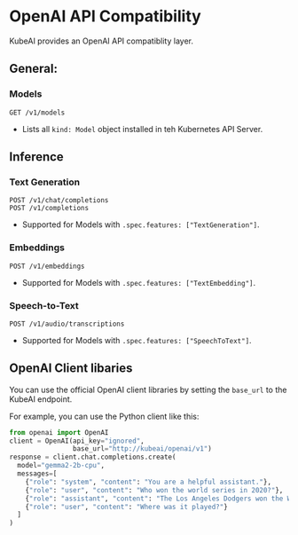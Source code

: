 # OpenAI API Compatibility

KubeAI provides an OpenAI API compatiblity layer.

## General:

### Models

```
GET /v1/models
```

* Lists all `kind: Model` object installed in teh Kubernetes API Server.


## Inference

### Text Generation

```
POST /v1/chat/completions
POST /v1/completions
```

* Supported for Models with `.spec.features: ["TextGeneration"]`.

### Embeddings

```
POST /v1/embeddings
```

* Supported for  Models with `.spec.features: ["TextEmbedding"]`.

### Speech-to-Text

```
POST /v1/audio/transcriptions
```

* Supported for Models with `.spec.features: ["SpeechToText"]`.

## OpenAI Client libaries
You can use the official OpenAI client libraries by setting the
`base_url` to the KubeAI endpoint.

For example, you can use the Python client like this:
```python
from openai import OpenAI
client = OpenAI(api_key="ignored",
                base_url="http://kubeai/openai/v1")
response = client.chat.completions.create(
  model="gemma2-2b-cpu",
  messages=[
    {"role": "system", "content": "You are a helpful assistant."},
    {"role": "user", "content": "Who won the world series in 2020?"},
    {"role": "assistant", "content": "The Los Angeles Dodgers won the World Series in 2020."},
    {"role": "user", "content": "Where was it played?"}
  ]
)
```

